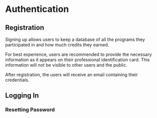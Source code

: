 # Authentication

## Registration

Signing up allows users to keep a database of all the programs they participated in and how much credits they earned.

For best experience, users are recommended to provide the necessary information as it appears on their professional identification card. This information will not be visible to other users and the public.

After registration, the users will receive an email containing their credentials.

## Logging In

### Resetting Password

